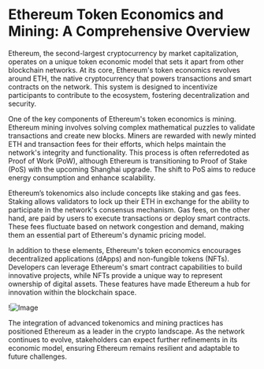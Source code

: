 # Ethereum Token Economics and Mining: A Comprehensive Overview

Ethereum, the second-largest cryptocurrency by market capitalization, operates on a unique token economic model that sets it apart from other blockchain networks. At its core, Ethereum's token economics revolves around ETH, the native cryptocurrency that powers transactions and smart contracts on the network. This system is designed to incentivize participants to contribute to the ecosystem, fostering decentralization and security.

One of the key components of Ethereum's token economics is mining. Ethereum mining involves solving complex mathematical puzzles to validate transactions and create new blocks. Miners are rewarded with newly minted ETH and transaction fees for their efforts, which helps maintain the network's integrity and functionality. This process is often referredoted as Proof of Work (PoW), although Ethereum is transitioning to Proof of Stake (PoS) with the upcoming Shanghai upgrade. The shift to PoS aims to reduce energy consumption and enhance scalability.

Ethereum’s tokenomics also include concepts like staking and gas fees. Staking allows validators to lock up their ETH in exchange for the ability to participate in the network's consensus mechanism. Gas fees, on the other hand, are paid by users to execute transactions or deploy smart contracts. These fees fluctuate based on network congestion and demand, making them an essential part of Ethereum's dynamic pricing model.

In addition to these elements, Ethereum's token economics encourages decentralized applications (dApps) and non-fungible tokens (NFTs). Developers can leverage Ethereum's smart contract capabilities to build innovative projects, while NFTs provide a unique way to represent ownership of digital assets. These features have made Ethereum a hub for innovation within the blockchain space.

!![Image](https://github.com/user-attachments/assets/b6e7b7a2-655e-4d44-8baa-20c566a3cb65)

The integration of advanced tokenomics and mining practices has positioned Ethereum as a leader in the crypto landscape. As the network continues to evolve, stakeholders can expect further refinements in its economic model, ensuring Ethereum remains resilient and adaptable to future challenges.